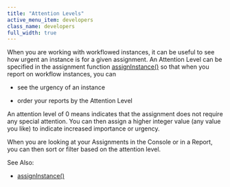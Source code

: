 ```yaml
---
title: "Attention Levels"
active_menu_item: developers
class_name: developers
full_width: true
---
```



When you are working with workflowed instances, it can be useful to see how urgent an instance is for a given assignment. An Attention Level can be specified in the assignment function [assignInstance()](../../../scripting-apis/client-api/workflow-functions/assigninstance) so that when you report on workflow instances, you can

 - see the urgency of an instance

 - order your reports by the Attention Level

An attention level of 0 means indicates that the assignment does not require any special attention. You can then assign a higher integer value (any value you like) to indicate increased importance or urgency.

When you are looking at your Assignments in the Console or in a Report, you can then sort or filter based on the attention level.

See Also:

 - [assignInstance()](../../../scripting-apis/client-api/workflow-functions/assigninstance)


